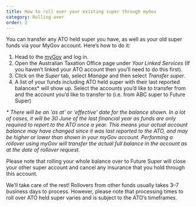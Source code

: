 ```yaml
---
title: How to roll over your existing super through myGov
category: Rolling over
order: 2
---
```


You can transfer any ATO held super you have, as well as your old super funds via your MyGov account. Here’s how to do it:

1. Head to the [myGov](https://my.gov.au/LoginServices/main/login) and log in.
2. Open the Australian Taxation Office page under _Your Linked Services_ (If you haven’t linked your ATO account then you’ll need to do this first).
3. Click on the _Super_ tab, select _Manage_ and then select _Transfer super_.
4. A list of your funds including ATO held super with their last reported balances\* will show up. Select the accounts you’d like to transfer from and the account you’d like to transfer to (i.e. from ABC super to Future Super)

_\* There will be an 'as at' or 'effective' date for the balance shown. In a lot of cases, it will be 30 June of the last financial year as funds are only required to report to the ATO once a year. This means your actual account balance may have changed since it was last reported to the ATO, and may be higher or lower than shown in your myGov account. Performing a rollover using myGov will transfer the actual full balance in the account as at the date of rollover request._

Please note that rolling your whole balance over to Future Super will close your other super account and cancel any insurance that you hold through this account.

We’ll take care of the rest! Rollovers from other funds usually takes 3–7 business days to process. However, please note that processing times to roll over ATO held super varies and is subject to the ATO’s timeframes.

